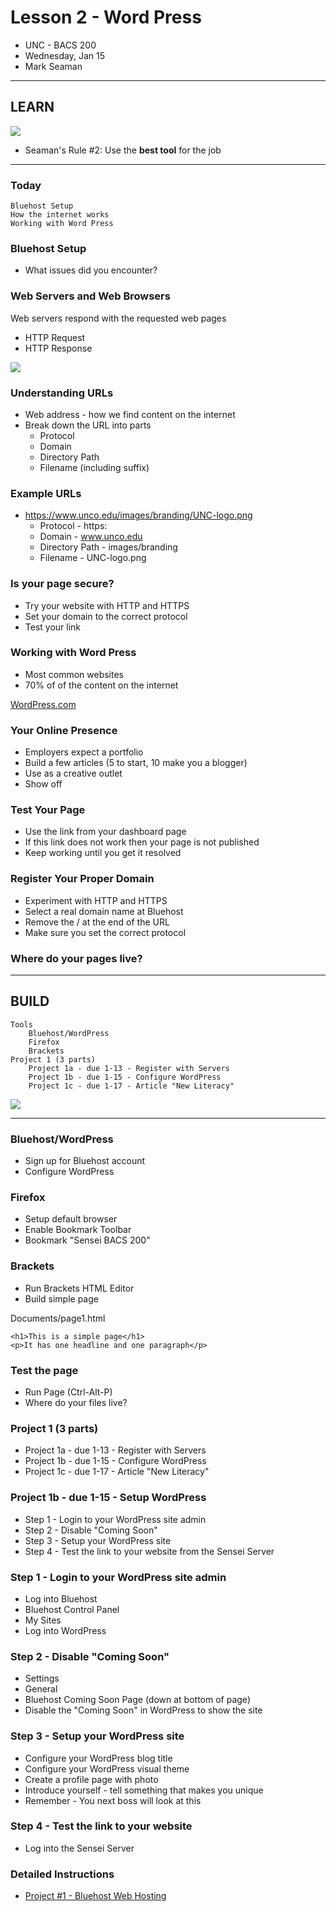# Lesson 2 - Word Press

* UNC - BACS 200
* Wednesday, Jan 15
* Mark Seaman


---

## LEARN

![](img/Bear_Logo.png)

* Seaman's Rule #2: Use the **best tool** for the job

---

### Today

    Bluehost Setup
    How the internet works
    Working with Word Press
       

### Bluehost Setup
* What issues did you encounter?


### Web Servers and Web Browsers
Web servers respond with the requested web pages

* HTTP Request
* HTTP Response

![](img/WebServer.png)


### Understanding URLs 
* Web address - how we find content on the internet
* Break down the URL into parts
    * Protocol
    * Domain
    * Directory Path
    * Filename (including suffix)
    
    
### Example URLs
* https://www.unco.edu/images/branding/UNC-logo.png
    * Protocol - https:
    * Domain - www.unco.edu
    * Directory Path - images/branding
    * Filename - UNC-logo.png


### Is your page secure?
* Try your website with HTTP and HTTPS
* Set your domain to the correct protocol
* Test your link


### Working with Word Press
* Most common websites
* 70% of of the content on the internet

[WordPress.com](https://wordpress.com)


### Your Online Presence
* Employers expect a portfolio
* Build a few articles (5 to start, 10 make you a blogger)
* Use as a creative outlet
* Show off


### Test Your Page
* Use the link from your dashboard page
* If this link does not work then your page is not published
* Keep working until you get it resolved


### Register Your Proper Domain
* Experiment with HTTP and HTTPS
* Select a real domain name at Bluehost
* Remove the / at the end of the URL
* Make sure you set the correct protocol


### Where do your pages live?


---

## BUILD

    Tools
        Bluehost/WordPress
        Firefox
        Brackets
    Project 1 (3 parts)
        Project 1a - due 1-13 - Register with Servers
        Project 1b - due 1-15 - Configure WordPress
        Project 1c - due 1-17 - Article "New Literacy"
            
![](img/Bear_Logo.png)

---

### Bluehost/WordPress
* Sign up for Bluehost account
* Configure WordPress


### Firefox
* Setup default browser
* Enable Bookmark Toolbar
* Bookmark "Sensei BACS 200"


### Brackets
* Run Brackets HTML Editor
* Build simple page

Documents/page1.html

    <h1>This is a simple page</h1>
    <p>It has one headline and one paragraph</p>
    

### Test the page
* Run Page (Ctrl-Alt-P)
* Where do your files live?


### Project 1 (3 parts)
* Project 1a - due 1-13 - Register with Servers
* Project 1b - due 1-15 - Configure WordPress
* Project 1c - due 1-17 - Article "New Literacy"


### Project 1b - due 1-15 - Setup WordPress
* Step 1 - Login to your WordPress site admin
* Step 2 - Disable "Coming Soon"
* Step 3 - Setup your WordPress site
* Step 4 - Test the link to your website from the Sensei Server


### Step 1 - Login to your WordPress site admin
* Log into Bluehost
* Bluehost Control Panel
* My Sites
* Log into WordPress


### Step 2 - Disable "Coming Soon"
* Settings
* General  
* Bluehost Coming Soon Page  (down at bottom of page)
* Disable the "Coming Soon" in WordPress to show the site

    
### Step 3 - Setup your WordPress site
* Configure your WordPress blog title
* Configure your WordPress visual theme
* Create a profile page with photo
* Introduce yourself - tell something that makes you unique
* Remember - You next boss will look at this


### Step 4 - Test the link to your website 
* Log into the Sensei Server


### Detailed Instructions
* [Project #1 - Bluehost Web Hosting](/unc/bacs200/project/01)


